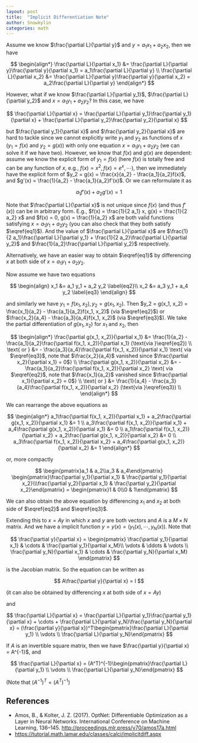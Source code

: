 ```yaml
---
layout: post
title:  "Implicit Differentiation Note"
author: Snowkylin
categories: math
---
```


Assume we know $\frac{\partial L}{\partial y}$ and $y = a_1 x_1 + a_2 x_2$, then we have

$$
\begin{align*}
\frac{\partial L}{\partial x_1} &= \frac{\partial L}{\partial y}\frac{\partial y}{\partial x_1} = a_1\frac{\partial L}{\partial y} \\
\frac{\partial L}{\partial x_2} &= \frac{\partial L}{\partial y}\frac{\partial y}{\partial x_2} = a_2\frac{\partial L}{\partial y}
\end{align*}
$$

However, what if we know $\frac{\partial L}{\partial y_1}$, $\frac{\partial L}{\partial y_2}$ and $x = a_1 y_1 + a_2 y_2$? In this case, we have

$$
\frac{\partial L}{\partial x} = \frac{\partial L}{\partial y_1}\frac{\partial y_1}{\partial x} + \frac{\partial L}{\partial y_2}\frac{\partial y_2}{\partial x}
$$

but $\frac{\partial y_1}{\partial x}$ and $\frac{\partial y_2}{\partial x}$ are hard to tackle since we cannot explicitly write $y_1$ and $y_2$ as functions of $x$ ($y_1 = f(x)$ and $y_2 = g(x)$) with only one equation $x = a_1 y_1 + a_2 y_2$ (we can solve it if we have two). However, we know that $f(x)$ and $g(x)$ are dependent: assume we know the explicit form of $y_1 = f(x)$ (here $f(x)$ is totally free and can be any function of $x$, e.g., $f(x) = x^2, f(x) = e^x, \cdots$), then we immediately have the explicit form of $y_2 = g(x) = \frac{x}{a_2} - \frac{a_1}{a_2}f(x)$, and $g'(x) = \frac{1}{a_2} - \frac{a_1}{a_2}f'(x)$. Or we can reformulate it as

$$
\begin{equation}
a_1 f'(x) + a_2 g'(x) = 1 \label{eq1}
\end{equation}
$$

Note that $\frac{\partial L}{\partial x}$ is not unique since $f(x)$ (and thus $f'(x)$) can be in arbitrary form. E.g., $f(x) = \frac{1}{2 a_1} x, g(x) = \frac{1}{2 a_2} x$ and $f(x) = 0, g(x) = \frac{1}{a_2} x$ are both valid functions satisfying $x = a_1 y_1 + a_2 y_2$ (you can also check that they both satisfy $\eqref{eq1}$). And the value of $\frac{\partial L}{\partial x}$ are $\frac{1}{2 a_1}\frac{\partial L}{\partial y_1} + \frac{1}{2 a_2}\frac{\partial L}{\partial y_2}$ and $\frac{1}{a_2}\frac{\partial L}{\partial y_2}$ respectively.

Alternatively, we have an easier way to obtain $\eqref{eq1}$ by differencing $x$ at both side of $x = a_1 y_1 + a_2 y_2$.

Now assume we have two equations

$$
\begin{align}
x_1 &= a_1 y_1 + a_2 y_2 \label{eq2}\\
x_2 &= a_3 y_1 + a_4 y_2 \label{eq3}
\end{align}
$$

and similarly we have $y_1 = f(x_1, x_2), y_2 = g(x_1, x_2)$. Then $y_2 = g(x_1, x_2) = \frac{x_1}{a_2} - \frac{a_1}{a_2}f(x_1, x_2)$ (via $\eqref{eq2}$) or $\frac{x_2}{a_4} - \frac{a_3}{a_4}f(x_1, x_2)$ (via $\eqref{eq3}$). We take the partial differentiation of $g(x_1, x_2)$ for $x_1$ and $x_2$, then

$$
\begin{align*}
\frac{\partial g(x_1, x_2)}{\partial x_1} &= \frac{1}{a_2} - \frac{a_1}{a_2}\frac{\partial f(x_1, x_2)}{\partial x_1} (\text{via }\eqref{eq2}) \\ \text{ or } &= - \frac{a_3}{a_4}\frac{\partial f(x_1, x_2)}{\partial x_1} \text{ via $\eqref{eq3}$, note that $\frac{x_2}{a_4}$ vanished since $\frac{\partial x_2}{\partial x_1} = 0$} \\
\frac{\partial g(x_1, x_2)}{\partial x_2} &= - \frac{a_1}{a_2}\frac{\partial f(x_1, x_2)}{\partial x_2} \text{ via $\eqref{eq2}$, note that $\frac{x_1}{a_2}$ vanished since $\frac{\partial x_1}{\partial x_2} = 0$} \\ \text{ or } &= \frac{1}{a_4} - \frac{a_3}{a_4}\frac{\partial f(x_1, x_2)}{\partial x_2} (\text{via }\eqref{eq3}) \\
\end{align*}
$$

We can rearrange the above equations as

$$
\begin{align*}
a_1\frac{\partial f(x_1, x_2)}{\partial x_1} + a_2\frac{\partial g(x_1, x_2)}{\partial x_1} &= 1 \\
a_3\frac{\partial f(x_1, x_2)}{\partial x_1} + a_4\frac{\partial g(x_1, x_2)}{\partial x_1} &= 0 \\
a_1\frac{\partial f(x_1, x_2)}{\partial x_2} + a_2\frac{\partial g(x_1, x_2)}{\partial x_2} &= 0 \\
a_3\frac{\partial f(x_1, x_2)}{\partial x_2} + a_4\frac{\partial g(x_1, x_2)}{\partial x_2} &= 1 
\end{align*}
$$

or, more compactly

$$
\begin{pmatrix}a_1 & a_2\\a_3 & a_4\end{pmatrix}
\begin{pmatrix}\frac{\partial y_1}{\partial x_1} & \frac{\partial y_1}{\partial x_2}\\\frac{\partial y_2}{\partial x_1} & \frac{\partial y_2}{\partial x_2}\end{pmatrix} = \begin{pmatrix}1 & 0\\0 & 1\end{pmatrix}
$$

We can also obtain the above equation by differencing $x_1$ and $x_2$ at both side of $\eqref{eq2}$ and $\eqref{eq3}$.

Extending this to $x = Ay$ in which $x$ and $y$ are both vectors and $A$ is a $M \times N$ matrix. And we have a implicit function $y = y(x) = (y_1(x), \cdots, y_N(x))$. Note that 

$$
\frac{\partial y}{\partial x} = 
\begin{pmatrix}
\frac{\partial y_1}{\partial x_1} & \cdots & \frac{\partial y_1}{\partial x_M}\\
\vdots & \ddots & \vdots \\
\frac{\partial y_N}{\partial x_1} & \cdots & \frac{\partial y_N}{\partial x_M}
\end{pmatrix}
$$

is the Jacobian matrix. So the equation can be written as

$$
A\frac{\partial y}{\partial x} = I
$$

(it can also be obtained by differencing $x$ at both side of $x = Ay$)

and

$$
\frac{\partial L}{\partial x} = \frac{\partial L}{\partial y_1}\frac{\partial y_1}{\partial x} + \cdots + \frac{\partial L}{\partial y_N}\frac{\partial y_N}{\partial x} = (\frac{\partial y}{\partial x})^T\begin{pmatrix}\frac{\partial L}{\partial y_1} \\ \vdots \\ \frac{\partial L}{\partial y_N}\end{pmatrix}
$$

If $A$ is an invertible square matrix, then we have $\frac{\partial y}{\partial x} = A^{-1}$, and 

$$
\frac{\partial L}{\partial x} = (A^T)^{-1}\begin{pmatrix}\frac{\partial L}{\partial y_1} \\ \vdots \\ \frac{\partial L}{\partial y_N}\end{pmatrix}
$$

(Note that $(A^{-1})^T = (A^T)^{-1}$)

## References

- Amos, B., & Kolter, J. Z. (2017). OptNet: Differentiable Optimization as a Layer in Neural Networks. International Conference on Machine Learning, 136–145. <http://proceedings.mlr.press/v70/amos17a.html>
- <https://tutorial.math.lamar.edu/classes/calci/implicitdiff.aspx>